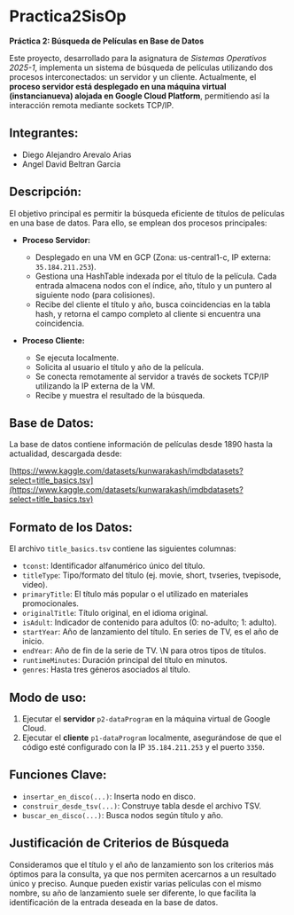 # Practica2SisOp

**Práctica 2: Búsqueda de Películas en Base de Datos**

Este proyecto, desarrollado para la asignatura de *Sistemas Operativos 2025-1*, implementa un sistema de búsqueda de películas utilizando dos procesos interconectados: un servidor y un cliente. Actualmente, el **proceso servidor está desplegado en una máquina virtual (instancianueva) alojada en Google Cloud Platform**, permitiendo así la interacción remota mediante sockets TCP/IP.

## Integrantes:
- Diego Alejandro Arevalo Arias
- Angel David Beltran Garcia

## Descripción:

El objetivo principal es permitir la búsqueda eficiente de títulos de películas en una base de datos. Para ello, se emplean dos procesos principales:

- **Proceso Servidor:**
   - Desplegado en una VM en GCP (Zona: us-central1-c, IP externa: `35.184.211.253`).
   - Gestiona una HashTable indexada por el título de la película. Cada entrada almacena nodos con el índice, año, título y un puntero al siguiente nodo (para colisiones).
   - Recibe del cliente el título y año, busca coincidencias en la tabla hash, y retorna el campo completo al cliente si encuentra una coincidencia.

- **Proceso Cliente:**
   - Se ejecuta localmente.
   - Solicita al usuario el título y año de la película.
   - Se conecta remotamente al servidor a través de sockets TCP/IP utilizando la IP externa de la VM.
   - Recibe y muestra el resultado de la búsqueda.

## Base de Datos:

La base de datos contiene información de películas desde 1890 hasta la actualidad, descargada desde:

[https://www.kaggle.com/datasets/kunwarakash/imdbdatasets?select=title_basics.tsv](https://www.kaggle.com/datasets/kunwarakash/imdbdatasets?select=title_basics.tsv)

## Formato de los Datos: 

El archivo `title_basics.tsv` contiene las siguientes columnas:
- `tconst`: Identificador alfanumérico único del título.
- `titleType`: Tipo/formato del título (ej. movie, short, tvseries, tvepisode, video).
- `primaryTitle`: El título más popular o el utilizado en materiales promocionales.
- `originalTitle`: Título original, en el idioma original.
- `isAdult`: Indicador de contenido para adultos (0: no-adulto; 1: adulto).
- `startYear`: Año de lanzamiento del título. En series de TV, es el año de inicio.
- `endYear`: Año de fin de la serie de TV. \N para otros tipos de títulos.
- `runtimeMinutes`: Duración principal del título en minutos.
- `genres`: Hasta tres géneros asociados al título.

## Modo de uso:

1. Ejecutar el **servidor** `p2-dataProgram` en la máquina virtual de Google Cloud.
2. Ejecutar el **cliente** `p1-dataProgram` localmente, asegurándose de que el código esté configurado con la IP `35.184.211.253` y el puerto `3350`.

## Funciones Clave:

- `insertar_en_disco(...)`: Inserta nodo en disco.
- `construir_desde_tsv(...)`: Construye tabla desde el archivo TSV.
- `buscar_en_disco(...)`: Busca nodos según título y año.

## Justificación de Criterios de Búsqueda

Consideramos que el título y el año de lanzamiento son los criterios más óptimos para la consulta, ya que nos permiten acercarnos a un resultado único y preciso. Aunque pueden existir varias películas con el mismo nombre, su año de lanzamiento suele ser diferente, lo que facilita la identificación de la entrada deseada en la base de datos.

